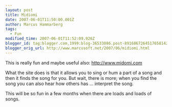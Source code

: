```yaml
---
layout: post
title: Midiomi
date: 2007-06-01T11:50:00.001Z
author: Marcus Hammarberg
tags:
  - Fun
modified_time: 2007-06-01T11:52:09.926Z
blogger_id: tag:blogger.com,1999:blog-36533086.post-8916867264517658142
blogger_orig_url: http://www.marcusoft.net/2007/06/midiomi.html
---
```


This
is really fun and maybe useful also: <http://www.midomi.com>

What the site does is that it allows you to sing or hum a part of a song
and then it finds the song for you. But wait, there is more; when you
find the song you can also hear how others has ... interpret the song.

This will be so fun in a few months when there are loads and loads of
songs.

